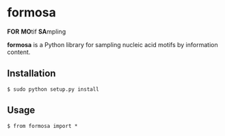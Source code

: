 # formosa
**FOR** **MO**tif **SA**mpling

**formosa** is a Python library for sampling nucleic acid motifs by information content.

## Installation

    $ sudo python setup.py install

## Usage

    $ from formosa import *
